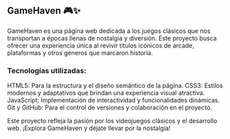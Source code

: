 ## GameHaven 🎮✨

GameHaven es una página web dedicada a los juegos clásicos que nos transportan a épocas llenas de nostalgia y diversión. Este proyecto busca ofrecer una experiencia única al revivir títulos icónicos de arcade, plataformas y otros géneros que marcaron historia.

### Tecnologías utilizadas:

HTML5: Para la estructura y el diseño semántico de la página.
CSS3: Estilos modernos y adaptativos que brindan una experiencia visual atractiva.
JavaScript: Implementación de interactividad y funcionalidades dinámicas.
Git y GitHub: Para el control de versiones y colaboración en el proyecto.

Este proyecto refleja la pasión por los videojuegos clásicos y el desarrollo web. ¡Explora GameHaven y déjate llevar por la nostalgia!
